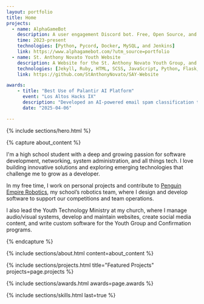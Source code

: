 ```yaml
---
layout: portfolio
title: Home
projects:
  - name: AlphaGameBot
    description: A user engagement Discord bot. Free, Open Source, and built with love.
    time: 2023-present
    technologies: [Python, Pycord, Docker, MySQL, and Jenkins]
    link: https://www.alphagamebot.com/?utm_source=portfolio
  - name: St. Anthony Novato Youth Website
    description: A Website for the St. Anthony Novato Youth Group, and Confirmation programs. (Frontend & Backend)
    technologies: [Jekyll, Ruby, HTML, SCSS, JavaScript, Python, Flask, MySQL]
    link: https://github.com/StAnthonyNovato/SAY-Website

awards:
    - title: "Best Use of Palantir AI Platform"
      event: "Los Altos Hacks IX"
      description: "Developed an AI-powered email spam classification tool, Phishnet.  Used Next.JS for the frontend, and Flask for the backend."
      date: "2025-04-06"

---
```


{% include sections/hero.html %}

{% capture about_content %}
<p>I'm a high school student with a deep and growing passion for software development, networking, system administration, and all things tech. I love building innovative solutions and exploring emerging technologies that challenge me to grow as a developer.</p>

<p>In my free time, I work on personal projects and contribute to <a target="_blank" href="https://penguinempirerobotics.org/">Penguin Empire Robotics</a>, my school’s robotics team, where I design and develop software to support our competitions and team operations.</p>

<p>I also lead the Youth Technology Ministry at my church, where I manage audio/visual systems, develop and maintain websites, create social media content, and write custom software for the Youth Group and Confirmation programs.</p>
{% endcapture %}

{% include sections/about.html content=about_content %}


{% include sections/projects.html 
    title="Featured Projects"
    projects=page.projects %}

{% include sections/awards.html awards=page.awards %}

{% include sections/skills.html last=true %}
